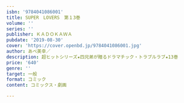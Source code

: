```yaml
---
isbn: '9784041086001'
title: SUPER　LOVERS　第１3巻
volume: ''
series: ''
publisher: ＫＡＤＯＫＡＷＡ
pubdate: '2019-08-30'
cover: 'https://cover.openbd.jp/9784041086001.jpg'
author: あべ美幸／
description: 超ヒットシリーズ★四兄弟が贈るドラマチック・トラブルラブ★13巻
price: '640'
genre: ''
target: 一般
format: コミック
content: コミックス・劇画

---
```

